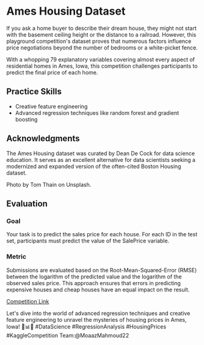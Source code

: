 # Ames Housing Dataset

If you ask a home buyer to describe their dream house, they might not start with the basement ceiling height or the distance to a railroad. However, this playground competition's dataset proves that numerous factors influence price negotiations beyond the number of bedrooms or a white-picket fence.

With a whopping 79 explanatory variables covering almost every aspect of residential homes in Ames, Iowa, this competition challenges participants to predict the final price of each home.

## Practice Skills
- Creative feature engineering
- Advanced regression techniques like random forest and gradient boosting

## Acknowledgments
The Ames Housing dataset was curated by Dean De Cock for data science education. It serves as an excellent alternative for data scientists seeking a modernized and expanded version of the often-cited Boston Housing dataset.

Photo by Tom Thain on Unsplash.

## Evaluation
### Goal
Your task is to predict the sales price for each house. For each ID in the test set, participants must predict the value of the SalePrice variable.

### Metric
Submissions are evaluated based on the Root-Mean-Squared-Error (RMSE) between the logarithm of the predicted value and the logarithm of the observed sales price. This approach ensures that errors in predicting expensive houses and cheap houses have an equal impact on the result.

[Competition Link](https://www.kaggle.com/competitions/house-prices-advanced-regression-techniques/data)

Let's dive into the world of advanced regression techniques and creative feature engineering to unravel the mysteries of housing prices in Ames, Iowa! 🏡📊💡 #DataScience #RegressionAnalysis #HousingPrices #KaggleCompetition
Team:@MoaazMahmoud22
